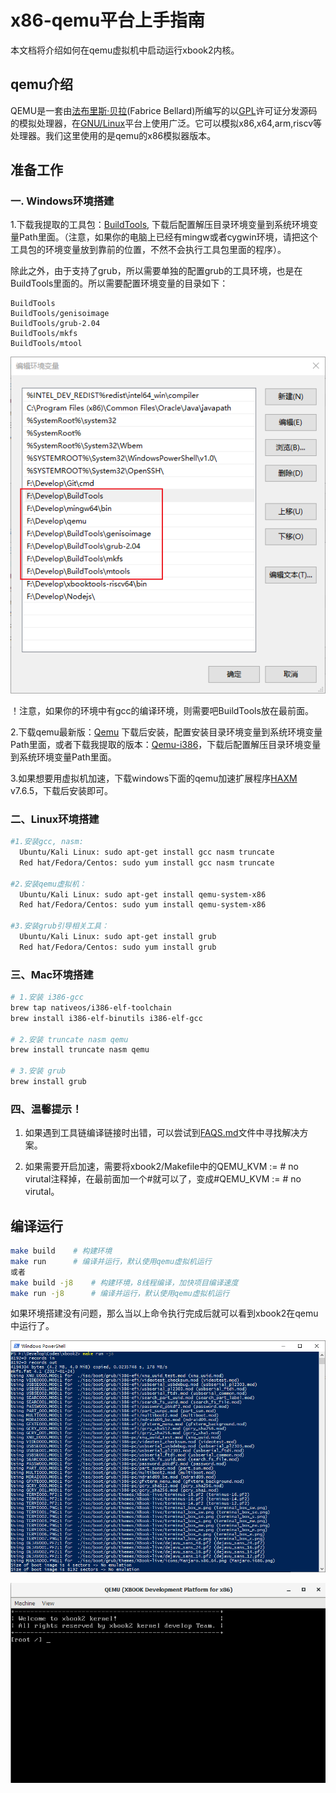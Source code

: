 # x86-qemu平台上手指南

本文档将介绍如何在qemu虚拟机中启动运行xbook2内核。

## qemu介绍

QEMU是一套由[法布里斯·贝拉](https://baike.baidu.com/item/法布里斯·贝拉/9358492)(Fabrice Bellard)所编写的以[GPL](https://baike.baidu.com/item/GPL)许可证分发源码的模拟处理器，在[GNU/Linux](https://baike.baidu.com/item/GNU%2FLinux)平台上使用广泛。它可以模拟x86,x64,arm,riscv等处理器。我们这里使用的是qemu的x86模拟器版本。

## 准备工作

### 一. Windows环境搭建

1.下载我提取的工具包：[BuildTools](https://gitee.com/hzc1998/bookos-web-db/blob/master/tools/BuildTools.zip), 下载后配置解压目录环境变量到系统环境变量Path里面。（注意，如果你的电脑上已经有mingw或者cygwin环境，请把这个工具包的环境变量放到靠前的位置，不然不会执行工具包里面的程序）。

除此之外，由于支持了grub，所以需要单独的配置grub的工具环境，也是在BuildTools里面的。所以需要配置环境变量的目录如下：

```
BuildTools
BuildTools/genisoimage
BuildTools/grub-2.04
BuildTools/mkfs
BuildTools/mtool
```

![env](figures/env.png)

！注意，如果你的环境中有gcc的编译环境，则需要吧BuildTools放在最前面。

2.下载qemu最新版：[Qemu](https://www.qemu.org/) 下载后安装，配置安装目录环境变量到系统环境变量Path里面，或者下载我提取的版本：[Qemu-i386](https://gitee.com/hzc1998/bookos-web-db/blob/master/tools/Qemu-i386.rar)，下载后配置解压目录环境变量到系统环境变量Path里面。

3.如果想要用虚拟机加速，下载windows下面的qemu加速扩展程序[HAXM](https://github.com/intel/haxm/releases) v7.6.5，下载后安装即可。

### 二、Linux环境搭建

```bash
#1.安装gcc, nasm: 
  Ubuntu/Kali Linux: sudo apt-get install gcc nasm truncate
  Red hat/Fedora/Centos: sudo yum install gcc nasm truncate

#2.安装qemu虚拟机：
  Ubuntu/Kali Linux: sudo apt-get install qemu-system-x86
  Red hat/Fedora/Centos: sudo yum install qemu-system-x86  

#3.安装grub引导相关工具：
  Ubuntu/Kali Linux: sudo apt-get install grub
  Red hat/Fedora/Centos: sudo yum install grub
```

### 三、Mac环境搭建

```bash
# 1.安装 i386-gcc
brew tap nativeos/i386-elf-toolchain
brew install i386-elf-binutils i386-elf-gcc

# 2.安装 truncate nasm qemu 
brew install truncate nasm qemu

# 3.安装 grub 
brew install grub
```

### 四、温馨提示！

1. 如果遇到工具链编译链接时出错，可以尝试到[FAQS.md](FAQS.md)文件中寻找解决方案。

2. 如果需要开启加速，需要将xbook2/Makefile中的QEMU_KVM := # no virutal注释掉，在最前面加一个#就可以了，变成#QEMU_KVM := # no virutal。

## 编译运行

```bash
make build    # 构建环境
make run      # 编译并运行，默认使用qemu虚拟机运行
或者
make build -j8    # 构建环境，8线程编译，加快项目编译速度
make run -j8      # 编译并运行，默认使用qemu虚拟机运行
```

如果环境搭建没有问题，那么当以上命令执行完成后就可以看到xbook2在qemu中运行了。

![compile](figures/compile.png)



![xbook2-qemu](figures/screenshoot.png)



